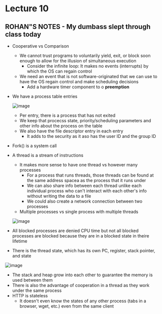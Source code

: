 # Lecture 10

## ROHAN"S NOTES - My dumbass slept through class today

* Cooperative vs Comparison
  * We cannot trust programs to voluntarily yield, exit, or block soon enough to allow for the illusion of simultaneous execution
    * Consider the infinite loop: It makes no events (interrupts) by which the OS can regain control
  * We need an event that is not software-originated that we can use to have the OS regain control and make scheduling decisions
    * Add a hardware timer component to o **preemption**   
* We have a process table entries

  ![image](https://github.com/Clester31/1550-notes/assets/91839534/c8e4c540-3a0d-495f-9114-a2c86630a98a)
   
  * Per entry, there is a process that has not exited
  * We keep that procecss state, priority/scheduling parameters and other info about the process on the table
  * We also have the file descriptor entry in each entry
    * It adds to the security as it aso has the user ID and the group ID
* Fork() is a system call
* A thread is a stream of instructions
  * It makes more sense to have one thread vs however many processes
    * For a process that runs threads, those threads can be found at the same address spacea as the process that it runs under
    * We can also share info between each thread unlike each individual process who can't interact with each other's info without writing the data to a file
    * We could also create a network connection between two processes
  * Multiple processes vs single process with multiple threads

  ![image](https://github.com/Clester31/1550-notes/assets/91839534/b4bd9b3c-224e-48b5-9de7-dd2ed786b421)

* All blocked processes are denied CPU time but not all blocked processes are blocked because they are in a blocked state in theire lifetime
* There is the thread state, which has its own PC, register, stack pointer, and state

![image](https://github.com/Clester31/1550-notes/assets/91839534/30537e6c-d4b6-49f2-ab2b-ff729ee7a27d)

* The stack and heap grow into each other to guarantee the memory is used between them
* There is also the advantage of cooperation in a thread as they work under the same process
* HTTP is stateless
  * It doesn't even know the states of any other process (tabs in a browser, wget, etc.) even from the same client             
